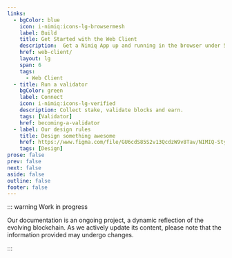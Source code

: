 ```yaml
---
links:
  - bgColor: blue
    icon: i-nimiq:icons-lg-browsermesh
    label: Build
    title: Get Started with the Web Client
    description:  Get a Nimiq App up and running in the browser under 5 minutes.
    href: web-client/
    layout: lg
    span: 6
    tags:
      - Web Client
  - title: Run a validator
    bgColor: green
    label: Connect
    icon: i-nimiq:icons-lg-verified
    description: Collect stake, validate blocks and earn.
    tags: [Validator]
    href: becoming-a-validator
  - label: Our design rules
    title: Design something awesome
    href: https://www.figma.com/file/GU6cdS85S2v13QcdzW9v8Tav/NIMIQ-Style-Guide-(Oct-18)?type=design&mode=design&t=SugAiJEQEMPp2f4x-0
    tags: [Design]
prose: false
prev: false
next: false
aside: false
outline: false
footer: false
---
```


<Hero :tags="$frontmatter.links.map(l => l.tags).filter(Boolean).flat()" :items="$frontmatter.links">
  <template #headline>
    Let's build together
  </template>
  <template #subline>
    Nimiq is made for people to build on it.<br/>You just need a browser and Internet.
  </template>
</Hero>

<!-- <div label mb-8 mt-136 text-darkblue-50>Assets</div> -->

<!-- ## There’s some cool tools to make your life easier

Resources to help you build stuff

<Grid my-64 :items="$frontmatter.assetsLinks" /> -->

::: warning Work in progress

Our documentation is an ongoing project, a dynamic reflection of the evolving blockchain. As we actively update its content, please note that the information provided may undergo changes.

:::
